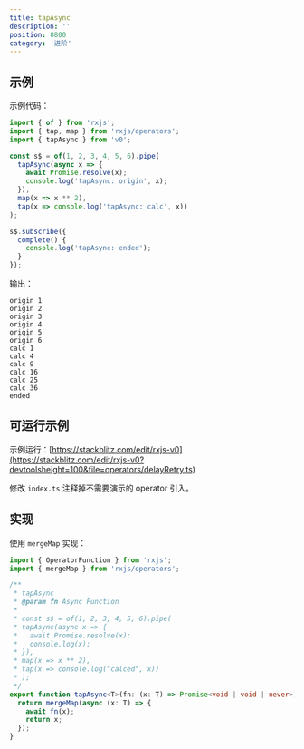 ```yaml
---
title: tapAsync
description: ''
position: 8800
category: '进阶'
---
```


## 示例

示例代码：

```ts
import { of } from 'rxjs';
import { tap, map } from 'rxjs/operators';
import { tapAsync } from 'v0';

const s$ = of(1, 2, 3, 4, 5, 6).pipe(
  tapAsync(async x => {
    await Promise.resolve(x);
    console.log('tapAsync: origin', x);
  }),
  map(x => x ** 2),
  tap(x => console.log('tapAsync: calc', x))
);

s$.subscribe({
  complete() {
    console.log('tapAsync: ended');
  }
});
```

输出：

```
origin 1
origin 2
origin 3
origin 4
origin 5
origin 6
calc 1
calc 4
calc 9
calc 16
calc 25
calc 36
ended
```

<adsbygoogle></adsbygoogle>

## 可运行示例

示例运行：[https://stackblitz.com/edit/rxjs-v0](https://stackblitz.com/edit/rxjs-v0?devtoolsheight=100&file=operators/delayRetry.ts)

修改 `index.ts` 注释掉不需要演示的 operator 引入。

## 实现

使用 `mergeMap` 实现：

```ts
import { OperatorFunction } from 'rxjs';
import { mergeMap } from 'rxjs/operators';

/**
 * tapAsync
 * @param fn Async Function
 *
 * const s$ = of(1, 2, 3, 4, 5, 6).pipe(
 * tapAsync(async x => {
 *   await Promise.resolve(x);
 *   console.log(x);
 * }),
 * map(x => x ** 2),
 * tap(x => console.log("calced", x))
 * );
 */
export function tapAsync<T>(fn: (x: T) => Promise<void | void | never>): OperatorFunction<T, T> {
  return mergeMap(async (x: T) => {
    await fn(x);
    return x;
  });
}
```
